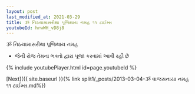 ```yaml
---
layout: post
last_modified_at: 2021-03-29
title: ૐ નિઠયામાસરીથા પૂજિથાય નમહ ૧૧ ટાઈમ્સ
youtubeId: hrwWH_vD8j8
---
```

 
 
 ૐ નિઠયામાસરીથા પૂજિથાય નમહ  
 
 -  જેની રોજ તેમના ભક્તો દ્વારા પૂજા કરવામાં આવી રહી છે 
 
  
 
  
 
 
 
 
 
 


{% include youtubePlayer.html id=page.youtubeId %}
 
[Next]({{ site.baseurl }}{% link  split1/_posts/2013-03-04-ૐ વાજસનાયા નમહ ૧૧ ટાઈમ્સ.md%})
 
